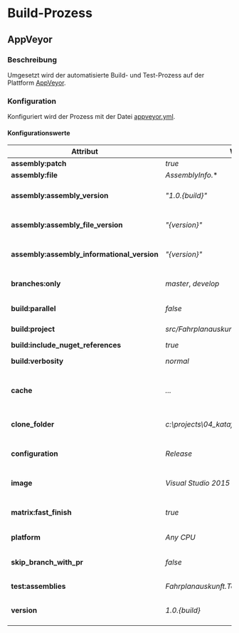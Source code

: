 # Build-Prozess

## AppVeyor

### Beschreibung

Umgesetzt wird der automatisierte Build- und Test-Prozess auf der Plattform [AppVeyor](https://ci.appveyor.com/project/andrekirst/04-katafahrplanauskunft).

### Konfiguration

Konfiguriert wird der Prozess mit der Datei [appveyor.yml](/appveyor.yml).

#### Konfigurationswerte

| Attribut | Wert | Beschreibung |
|---|---|---|
| **assembly:patch** | *true* | |
| **assembly:file** | *AssemblyInfo.** | Filtert auf *AssemblyInfo.** |
| **assembly:assembly_version** | *"1.0.{build}"* | Setzt die Version auf 1.0 und die von AppVeyor gesetzte Buildnummer |
| **assembly:assembly_file_version** | *"{version}"* | Setzt die Assembly-Dateiversion auf die AppVeyor gesetzte Version |
| **assembly:assembly_informational_version** | *"{version}"* | Setzt die Assembly-Dateiversion auf die AppVeyor gesetzte Version |
| **branches:only** | *master*, *develop* | Es werden nur Builds erzeugt, wenn der Branch *master* oder *develop* ist |
| **build:parallel** | *false* | MSBuild kompiliert die Projekte sequentiell |
| **build:project** | *src/Fahrplanauskunft/Fahrplanauskunft.sln* | Die Solution-Datei, die MSBuild verwendet |
| **build:include_nuget_references** | *true* | |
| **build:verbosity** | *normal* | Loggt MSBuild-Ausgaben mit dem *normal*-Level |
| **cache** | *...* | Speichert die angegebenen Ordner im Cache. Pfadangaben in der Konfigurationsdatei |
| **clone_folder** | *c:\projects\04_katafahrplanauskunft* | Der Ablageort, in dem der Aufurf `git clone` das Repository ablegt |
| **configuration** | *Release* | Es wird die Konfiguration für MSBuild *Release* gewählt |
| **image** | *Visual Studio 2015* | Es wird die VM-Vorlage *Visual Studio 2015* verwendet |
| **matrix:fast_finish** | *true* | Bricht den Build-Prozess sofort ab, wenn ein Fehler auftritt |
| **platform** | *Any CPU* | Es wird die Plattform für MSBuild *Any CPU* gewählt |
| **skip_branch_with_pr** | *false* | Es werden Builds erzeugt, wenn es sich um einen Pull Request handelt |
| **test:assemblies** | *Fahrplanauskunft.Test.dll* | Testet die Bibliothek `Fahrplanauskunft.Test.dll` |
| **version** | *1.0.{build}* | Die Version entspricht 1.0 und der Buildnummer, die von AppVeyor gesetzt wird |